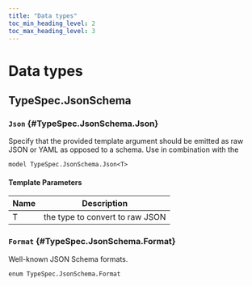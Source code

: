 ```yaml
---
title: "Data types"
toc_min_heading_level: 2
toc_max_heading_level: 3
---
```


# Data types

## TypeSpec.JsonSchema

### `Json` {#TypeSpec.JsonSchema.Json}

Specify that the provided template argument should be emitted as raw JSON or YAML
as opposed to a schema. Use in combination with the

```typespec
model TypeSpec.JsonSchema.Json<T>
```

#### Template Parameters

| Name | Description                     |
| ---- | ------------------------------- |
| T    | the type to convert to raw JSON |

### `Format` {#TypeSpec.JsonSchema.Format}

Well-known JSON Schema formats.

```typespec
enum TypeSpec.JsonSchema.Format
```
